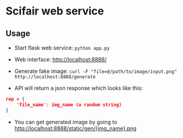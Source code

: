 # Scifair web service

## Usage
- Start flask web service:
`python app.py`

- Web interface:
[http://localhost:8888/](http://localhost:8888/)

- Generate fake image:
`curl -F "file=@/path/to/image/input.png" http://localhost:8888/generate`

+ API will return a json response which looks like this:
```json
rep = {
    'file_name': img_name (a random string)
}
```
+ You can get generated image by going to [http://localhost:8888/static/gen/{img_name}.png](http://localhost:8888/static/gen/{img_name}.png)